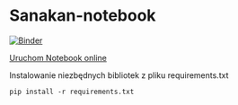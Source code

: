 # Sanakan-notebook
[![Binder](https://mybinder.org/badge_logo.svg)](https://mybinder.org/v2/gh/MarcinJaracz/Sanakan-notebooks.git/main?labpath=https%3A%2F%2Fgithub.com%2FMarcinJaracz%2FSanakan-notebooks%2Fblob%2Fmain%2Fkonwerter_listy_zyczen.ipynb)

[Uruchom Notebook online](https://mybinder.org/v2/gh/MarcinJaracz/Sanakan-notebooks.git/main?labpath=https%3A%2F%2Fgithub.com%2FMarcinJaracz%2FSanakan-notebooks%2Fblob%2Fmain%2Fkonwerter_listy_zyczen.ipynb)

Instalowanie niezbędnych bibliotek z pliku requirements.txt
```
pip install -r requirements.txt
```
